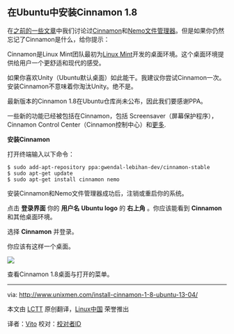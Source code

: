 在Ubuntu中安装Cinnamon 1.8
-----

在[之前的一些文章][1]中我们讨论过[Cinnamon][2]和[Nemo文件管理器][3]。但是如果你仍然忘记了Cinnamon是什么，给你提示：

Cinnamon是Linux Mint团队最初为[Linux Mint][4]开发的桌面环境。这个桌面环境提供给用户一个更舒适和现代的感受。

如果你喜欢Unity（Ubuntu默认桌面）如此能干。我建议你尝试Cinnamon一次。安装Cinnamon不意味着你淘汰Unity。绝不是。

最新版本的Cinnamon 1.8在Ubuntu仓库尚未公布，因此我们要感谢PPA。

一些新的功能已经被包括在Cinnamon，包括 Screensaver（屏幕保护程序），Cinnamon Control Center（Cinnamon控制中心）和[更多][5].

**安装Cinnamon**  

打开终端输入以下命令：

	$ sudo add-apt-repository ppa:gwendal-lebihan-dev/cinnamon-stable  
	$ sudo apt-get update  
	$ sudo apt-get install cinnamon nemo

安装Cinnamon和Nemo文件管理器成功后，注销或重启你的系统。

点击 **登录界面** 你的 **用户名** **Ubuntu logo** 的 **右上角** 。你应该能看到 **Cinnamon** 和其他桌面环境。

选择 **Cinnamon** 并登录。

你应该有这样一个桌面。

![](https://github-camo.global.ssl.fastly.net/a84acd175edc8982cc13ad0cdc49478188b96405/687474703a2f2f3138303031363938382e722e63646e37372e6e65742f77702d636f6e74656e742f75706c6f6164732f323031332f31302f63696e6e616d6f6e5f315f385f756e69786d656e2e706e67 )

查看Cinnamon 1.8桌面与打开的菜单。

--------------------------------------------------------------------------------

via: http://www.unixmen.com/install-cinnamon-1-8-ubuntu-13-04/

本文由 [LCTT][] 原创翻译，[Linux中国][] 荣誉推出

译者：[Vito][] 校对：[校对者ID][]

[LCTT]:https://github.com/LCTT/TranslateProject
[Linux中国]:http://linux.cn/portal.php
[Vito]:http://linux.cn/space/Vito
[校对者ID]:http://linux.cn/space/校对者ID

[1]:http://www.unixmen.com/cinnamon-and-nemo-file-manager-in-ubuntu-13-0413-10/
[2]:http://cinnamon.linuxmint.com/
[3]:http://en.wikipedia.org/wiki/Nemo_(file_manager)
[4]:http://linuxmint.com/
[5]:http://cinnamon.linuxmint.com/?p=261